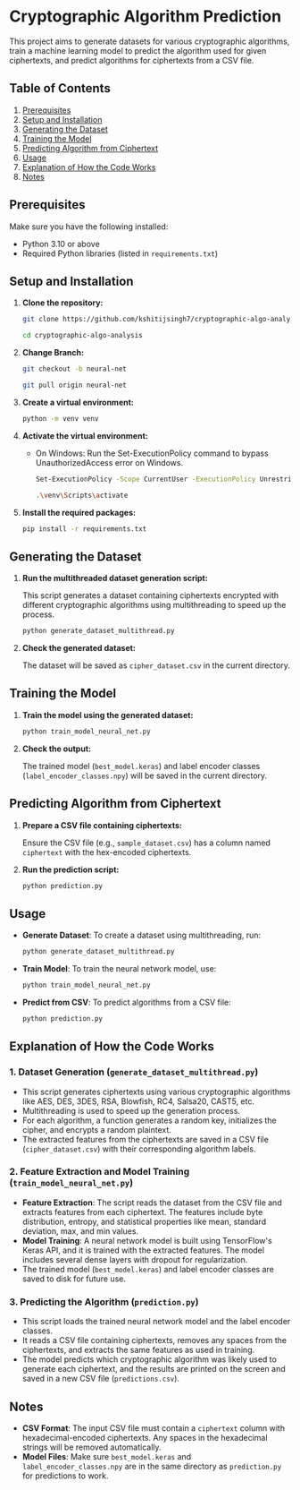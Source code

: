# Cryptographic Algorithm Prediction

This project aims to generate datasets for various cryptographic algorithms, train a machine learning model to predict the algorithm used for given ciphertexts, and predict algorithms for ciphertexts from a CSV file.

## Table of Contents

1. [Prerequisites](#prerequisites)
2. [Setup and Installation](#setup-and-installation)
3. [Generating the Dataset](#generating-the-dataset)
4. [Training the Model](#training-the-model)
5. [Predicting Algorithm from Ciphertext](#predicting-algorithm-from-ciphertext)
6. [Usage](#usage)
7. [Explanation of How the Code Works](#explanation-of-how-the-code-works)
8. [Notes](#notes)

## Prerequisites

Make sure you have the following installed:

- Python 3.10 or above
- Required Python libraries (listed in `requirements.txt`)

## Setup and Installation

1. **Clone the repository:**

    ```bash
    git clone https://github.com/kshitijsingh7/cryptographic-algo-analysis.git
    ```
    ```bash
    cd cryptographic-algo-analysis
    ```
2. **Change Branch:**
    ```bash
    git checkout -b neural-net
    ```
    ```bash
    git pull origin neural-net
    ```

3. **Create a virtual environment:**

    ```bash
    python -m venv venv
    ```

4. **Activate the virtual environment:**

    - On Windows: Run the Set-ExecutionPolicy command to bypass UnauthorizedAccess error on Windows.

        ```bash
        Set-ExecutionPolicy -Scope CurrentUser -ExecutionPolicy Unrestricted
        ```
        ```bash
        .\venv\Scripts\activate
        ```

5. **Install the required packages:**

    ```bash
    pip install -r requirements.txt
    ```

## Generating the Dataset

1. **Run the multithreaded dataset generation script:**

    This script generates a dataset containing ciphertexts encrypted with different cryptographic algorithms using multithreading to speed up the process.

    ```bash
    python generate_dataset_multithread.py
    ```

2. **Check the generated dataset:**

    The dataset will be saved as `cipher_dataset.csv` in the current directory.

## Training the Model

1. **Train the model using the generated dataset:**

    ```bash
    python train_model_neural_net.py
    ```

2. **Check the output:**

    The trained model (`best_model.keras`) and label encoder classes (`label_encoder_classes.npy`) will be saved in the current directory.

## Predicting Algorithm from Ciphertext

1. **Prepare a CSV file containing ciphertexts:**

    Ensure the CSV file (e.g., `sample_dataset.csv`) has a column named `ciphertext` with the hex-encoded ciphertexts.

2. **Run the prediction script:**

    ```bash
    python prediction.py
    ```

## Usage

- **Generate Dataset**: To create a dataset using multithreading, run:

    ```bash
    python generate_dataset_multithread.py
    ```

- **Train Model**: To train the neural network model, use:

    ```bash
    python train_model_neural_net.py
    ```

- **Predict from CSV**: To predict algorithms from a CSV file:

    ```bash
    python prediction.py
    ```

## Explanation of How the Code Works

### 1. Dataset Generation (`generate_dataset_multithread.py`)

- This script generates ciphertexts using various cryptographic algorithms like AES, DES, 3DES, RSA, Blowfish, RC4, Salsa20, CAST5, etc.
- Multithreading is used to speed up the generation process.
- For each algorithm, a function generates a random key, initializes the cipher, and encrypts a random plaintext.
- The extracted features from the ciphertexts are saved in a CSV file (`cipher_dataset.csv`) with their corresponding algorithm labels.

### 2. Feature Extraction and Model Training (`train_model_neural_net.py`)

- **Feature Extraction**: The script reads the dataset from the CSV file and extracts features from each ciphertext. The features include byte distribution, entropy, and statistical properties like mean, standard deviation, max, and min values.
- **Model Training**: A neural network model is built using TensorFlow's Keras API, and it is trained with the extracted features. The model includes several dense layers with dropout for regularization.
- The trained model (`best_model.keras`) and label encoder classes are saved to disk for future use.

### 3. Predicting the Algorithm (`prediction.py`)

- This script loads the trained neural network model and the label encoder classes.
- It reads a CSV file containing ciphertexts, removes any spaces from the ciphertexts, and extracts the same features as used in training.
- The model predicts which cryptographic algorithm was likely used to generate each ciphertext, and the results are printed on the screen and saved in a new CSV file (`predictions.csv`).

## Notes

- **CSV Format**: The input CSV file must contain a `ciphertext` column with hexadecimal-encoded ciphertexts. Any spaces in the hexadecimal strings will be removed automatically.
- **Model Files**: Make sure `best_model.keras` and `label_encoder_classes.npy` are in the same directory as `prediction.py` for predictions to work.
